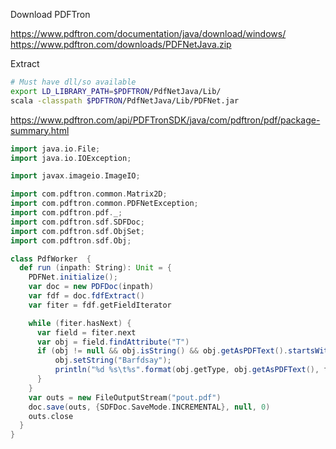 Download PDFTron

https://www.pdftron.com/documentation/java/download/windows/
https://www.pdftron.com/downloads/PDFNetJava.zip

Extract
```bash
# Must have dll/so available
export LD_LIBRARY_PATH=$PDFTRON/PdfNetJava/Lib/
scala -classpath $PDFTRON/PdfNetJava/Lib/PDFNet.jar
```

https://www.pdftron.com/api/PDFTronSDK/java/com/pdftron/pdf/package-summary.html

```scala
import java.io.File;
import java.io.IOException;

import javax.imageio.ImageIO;

import com.pdftron.common.Matrix2D;
import com.pdftron.common.PDFNetException;
import com.pdftron.pdf._;
import com.pdftron.sdf.SDFDoc;
import com.pdftron.sdf.ObjSet;
import com.pdftron.sdf.Obj;

class PdfWorker  {
  def run (inpath: String): Unit = {
    PDFNet.initialize();
    var doc = new PDFDoc(inpath)
    var fdf = doc.fdfExtract()
    var fiter = fdf.getFieldIterator

    while (fiter.hasNext) {
      var field = fiter.next
      var obj = field.findAttribute("T")
      if (obj != null && obj.isString() && obj.getAsPDFText().startsWith("ICC")) {
          obj.setString("Barfdsay");
          println("%d %s\t%s".format(obj.getType, obj.getAsPDFText(), field.getName));
      }
    }
    var outs = new FileOutputStream("pout.pdf")
    doc.save(outs, {SDFDoc.SaveMode.INCREMENTAL}, null, 0)
    outs.close
  }
}
```
